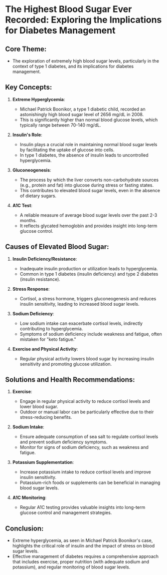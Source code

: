 # The Highest Blood Sugar Ever Recorded: Exploring the Implications for Diabetes Management

## Core Theme:
- The exploration of extremely high blood sugar levels, particularly in the context of type 1 diabetes, and its implications for diabetes management.

## Key Concepts:
1. **Extreme Hyperglycemia**:
   - Michael Patrick Boonikor, a type 1 diabetic child, recorded an astonishingly high blood sugar level of 2656 mg/dL in 2008.
   - This is significantly higher than normal blood glucose levels, which typically range between 70-140 mg/dL.

2. **Insulin's Role**:
   - Insulin plays a crucial role in maintaining normal blood sugar levels by facilitating the uptake of glucose into cells.
   - In type 1 diabetes, the absence of insulin leads to uncontrolled hyperglycemia.

3. **Gluconeogenesis**:
   - The process by which the liver converts non-carbohydrate sources (e.g., protein and fat) into glucose during stress or fasting states.
   - This contributes to elevated blood sugar levels, even in the absence of dietary sugars.

4. **A1C Test**:
   - A reliable measure of average blood sugar levels over the past 2-3 months.
   - It reflects glycated hemoglobin and provides insight into long-term glucose control.

## Causes of Elevated Blood Sugar:
1. **Insulin Deficiency/Resistance**:
   - Inadequate insulin production or utilization leads to hyperglycemia.
   - Common in type 1 diabetes (insulin deficiency) and type 2 diabetes (insulin resistance).

2. **Stress Response**:
   - Cortisol, a stress hormone, triggers gluconeogenesis and reduces insulin sensitivity, leading to increased blood sugar levels.

3. **Sodium Deficiency**:
   - Low sodium intake can exacerbate cortisol levels, indirectly contributing to hyperglycemia.
   - Symptoms of sodium deficiency include weakness and fatigue, often mistaken for "keto fatigue."

4. **Exercise and Physical Activity**:
   - Regular physical activity lowers blood sugar by increasing insulin sensitivity and promoting glucose utilization.

## Solutions and Health Recommendations:
1. **Exercise**:
   - Engage in regular physical activity to reduce cortisol levels and lower blood sugar.
   - Outdoor or manual labor can be particularly effective due to their stress-reducing benefits.

2. **Sodium Intake**:
   - Ensure adequate consumption of sea salt to regulate cortisol levels and prevent sodium deficiency symptoms.
   - Monitor for signs of sodium deficiency, such as weakness and fatigue.

3. **Potassium Supplementation**:
   - Increase potassium intake to reduce cortisol levels and improve insulin sensitivity.
   - Potassium-rich foods or supplements can be beneficial in managing blood sugar levels.

4. **A1C Monitoring**:
   - Regular A1C testing provides valuable insights into long-term glucose control and management strategies.

## Conclusion:
- Extreme hyperglycemia, as seen in Michael Patrick Boonikor's case, highlights the critical role of insulin and the impact of stress on blood sugar levels.
- Effective management of diabetes requires a comprehensive approach that includes exercise, proper nutrition (with adequate sodium and potassium), and regular monitoring of blood sugar levels.